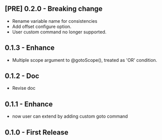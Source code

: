 ## [PRE] 0.2.0 - Breaking change
- Rename variable name for consistencies
- Add offset configure option.
- User custom command no longer supported.

## 0.1.3 - Enhance
- Multiple scope argument to @gotoScope(), treated as 'OR' condition.

## 0.1.2 - Doc
- Revise doc

## 0.1.1 - Enhance
- now user can extend by adding custom goto command

## 0.1.0 - First Release
